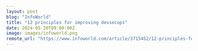 ```yaml
---
layout: post
blog: "InfoWorld"
title: "12 principles for improving devsecops"
date: 2024-05-20T09:00:00Z
image: images/infoworld.png
remote_url: "https://www.infoworld.com/article/3715452/12-principles-for-improving-devsecops.html#tk.rss_applicationdevelopment"
---
```

